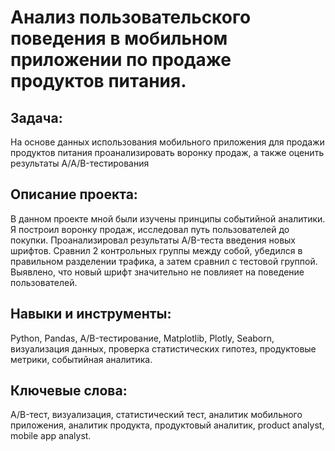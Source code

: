 # Анализ пользовательского поведения в мобильном приложении по продаже продуктов питания.

## Задача:

На основе данных использования мобильного приложения для продажи продуктов питания проанализировать воронку продаж, а также оценить результаты A/A/B-тестирования 

## Описание проекта:

В данном проекте мной были изучены принципы событийной аналитики. Я построил воронку продаж, исследовал путь пользователей до покупки. Проанализировал результаты A/B-теста введения новых шрифтов. Сравнил 2 контрольных группы между собой, убедился в правильном разделении трафика, а затем сравнил с тестовой группой. Выявлено, что новый шрифт значительно не повлияет на поведение пользователей.

## Навыки и инструменты:

Python, Pandas, A/B-тестирование, Matplotlib, Plotly, Seaborn, визуализация данных, проверка статистических гипотез, продуктовые метрики, событийная аналитика.

## Ключевые слова:

A/B-тест, визуализация, статистический тест, аналитик мобильного приложения, аналитик продукта, продуктовый аналитик, product analyst, mobile app analyst.
